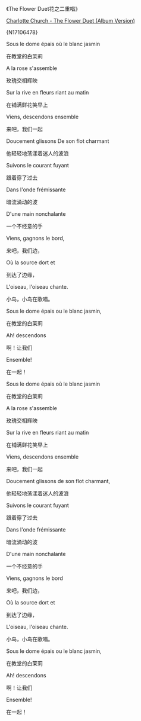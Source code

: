 《The Flower Duet花之二重唱》

[Charlotte Church - The Flower Duet (Album Version)](http://music.163.com/song?id=17106478) 

{N17106478}

Sous le dome épais où le blanc jasmin

在教堂的白茉莉

A la rose s'assemble

玫瑰交相辉映

Sur la rive en fleurs riant au matin

在铺满鲜花笑早上

Viens, descendons ensemble

来吧，我们一起

 

Doucement glissons De son flot charmant

他轻轻地荡漾着迷人的波浪

Suivons le courant fuyant

跟着穿了过去

Dans l'onde frémissante

暗流涌动的波

D'une main nonchalante

一个不经意的手

Viens, gagnons le bord,

来吧，我们边，

Où la source dort et

到达了边缘，

L'oiseau, l'oiseau chante.

小鸟，小鸟在歌唱。

 

Sous le dome épais ou le blanc jasmin,

在教堂的白茉莉

Ah! descendons

啊！让我们

Ensemble!

在一起！

 

Sous le dome épais où le blanc jasmin

在教堂的白茉莉

A la rose s'assemble

玫瑰交相辉映

Sur la rive en fleurs riant au matin

在铺满鲜花笑早上

Viens, descendons ensemble

来吧，我们一起

 

Doucement glissons de son flot charmant,

他轻轻地荡漾着迷人的波浪

Suivons le courant fuyant

跟着穿了过去

Dans l'onde frémissante

暗流涌动的波

D'une main nonchalante

一个不经意的手

Viens, gagnons le bord

来吧，我们边，

Où la source dort et

到达了边缘，

L'oiseau, l'oiseau chante.

小鸟，小鸟在歌唱。

 

Sous le dome épais ou le blanc jasmin,

在教堂的白茉莉

Ah! descendons

啊！让我们

Ensemble!

在一起！